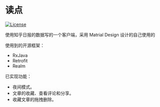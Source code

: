 # 读点

[![License](https://img.shields.io/badge/license-Apache%202.0-blue.svg)]()

使用知乎日报的数据写的一个客户端，采用 Matrial Design 设计的自己使用的

使用到的开源框架：

* RxJava
* Retrofit
* Realm

已实现功能：

* 夜间模式。
* 文章的收藏、查看评论和分享。
* 收藏文章的拖拽删除。